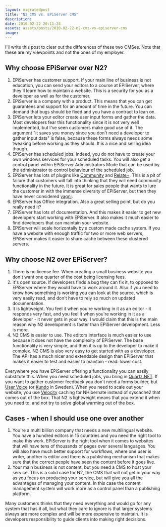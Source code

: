 ```yaml
---
layout: migratedpost
title: "N2 CMS vs. EPiServer CMS"
description:
date: 2010-02-22 20:11:24
assets: assets/posts/2010-02-22-n2-cms-vs-episerver-cms
image: 
---
```


I'll write this post to clear out the differences of these two CMSes. Note that these are my viewpoints and not the ones of my employer.
<h2>Why choose EPiServer over N2?</h2>
<ol>
 <li>EPiServer has customer support.
If your main line of business is not education, you can send your editors to a course at EPiServer, where they'll learn how to maintain a website. This is a security for you as a developer as well as for the customer.</li>
 <li>EPiServer is a company with a product.
This means that you can get guarantees and support for an amount of time in the future. You can demand that bugs should be fixed and you have a contract to lean on.</li>
 <li>EPiServer lets your editor create user input forms and gather the data.
Most developers fear this functionality since it is not very well implemented, but I've seen customers make good use of it. The argument "it saves you money since you don't need a developer to gather input data" is false, because these forms always needs some tweaking before working as they should. It is a nice and selling idea though.</li>
 <li>EPiServer has scheduled jobs.
Indeed, you do not have to create your own windows services for your scheduled tasks. You will also get a control panel within EPiServer Administrators Mode that can be used by the administrator to control behaviour of the scheduled job.</li>
 <li>EPiServer has lots of plugins like <a href="http://www.episerver.com/sv/Products/EPiServer-Community-3/">Community</a> and <a href="http://www.episerver.com/sv/Products/EPiServer-Relate-2/">Relate+</a>.
This is a pit of failure that customers will fall into thinking that they will need community functionality in the future. It is great for sales people that wants to lure the customer in with the immense diversity of EPiServer, but then they have never considered <a href="http://en.wikipedia.org/wiki/You_ain't_gonna_need_it">yagni</a>.</li>
 <li>EPiServer has Office integration.
Also a great selling point, but do you really need it?</li>
 <li>EPiServer has lots of documentation.
And this makes it easier to get new developers start working with EPiServer. It also makes it much easier to find developers that can maintain your website.</li>
 <li>EPiServer will scale horizontally by a custom made cache system.
If you have a website with enough traffic for two or more web servers, EPiServer makes it easier to share cache between these clustered servers.</li>
</ol>
<h2>Why choose N2 over EPiServer?</h2>
<ol>
 <li>There is no license fee.
When creating a small business website you don't want one quarter of the cost being licensing fees.</li>
 <li>It's open source.
If developers finds a bug they can fix it, to opposed to EPiServer where they would have to work around it. Also if you need to know how something is working you can look at the source, which is very easily read, and don't have to rely so much on updated documentation.</li>
 <li>It is lightweight.
You feel it when you're working in it as an editor - it responds very fast, and you feel it when you're working in it as a developer - it never gets in your way. I would claim that this is the main reason why N2 development is faster than EPiServer development. Less is more.</li>
 <li>N2 CMS is easier to use.
The editors interface is much easier to use because it does not have the complexity of EPiServer. The base functionality is very simple, and then it is up to the developer to make it complex. N2 CMS is also very easy to get started with as a developer. The API has a much nicer and extendable design than EPiServer that makes it easier to test and easier to maintain - read: lower cost.</li>
</ol>
Everywhere you have EPiServer offering a functionality you can easily substitute this. When you need scheduled jobs, you bring in <a href="http://quartznet.sourceforge.net/">Quartz.NET</a>. If you want to gather customer feedback you don't need a forms builder, but <a href="https://uservoice.com/">User Voice</a> (or <a href="http://kundo.se/">Kundo</a> in Sweden). When you need to scale out your website, you use <a href="http://code.msdn.microsoft.com/velocity">Velocity</a> caching for NHibernate instead of syscache2 that comes out of the box. That N2 is lightweight means that you extend it when you need to, and not try to solve global warming out of the box.
<h2>Cases - when I should use one over another</h2>
<ol>
 <li>You're a multi billion company that needs a new multilingual website. You have a hundred editors in 15 countries and you need the right tool to make this work.
EPiServer is the right tool when it comes to websites that will have tens of thousands of pages over several languages. You will also have much better support for workflows, where one user is writer, another is editor and there is a publishing mechanism that makes sure that the correct people have seen the content before it goes live.</li>
 <li>Your main business is not content, but you need a CMS to host your service.
This is a solid case for N2, the CMS that will not get in your way as you focus on producing your service, but will give you all the advantages of managing your content. In this case the content management system will work more as a control panel than a publishing platform.</li>
</ol>
Many customers thinks that they need everything and would go for any system that has it all, but what they care to ignore is that larger systems always are more complex and will be more expensive to maintain. It is developers responsibility to guide clients into making right decisions.
